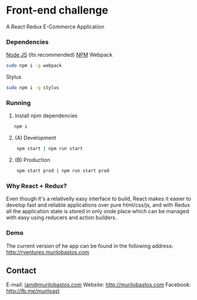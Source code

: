 # Front-end challenge
A React Redux E-Commerce Application

### Dependencies
[Node JS](http://node.org) (lts recommended)
[NPM](https://www.npmjs.com/)
Webpack
```sh 
sudo npm i -g webpack
```
Stylus
```sh
sudo npm i -g stylus
```

### Running

1. Install npm dependencies
 ```sh
    npm i
```
2. (A) Development
```sh
    npm start | npm run start
```
2. (B) Production
```sh
    npm start prod | npm run start prod
``` 

### Why React + Redux?

Even though it's a relativelly easy interface to build, React makes it easier to develop fast and reliable applications over pure html/css/js, and with Redux all the application state is stored in only onde place which can be managed with easy using reducers and action builders.

### Demo

The current version of he app can be found in the following address:
http://rventures.murilobastos.com

## Contact

E-mail: iam@murilobastos.com
Website: http://murilobastos.com
Facebook: http://fb.me/muriloast